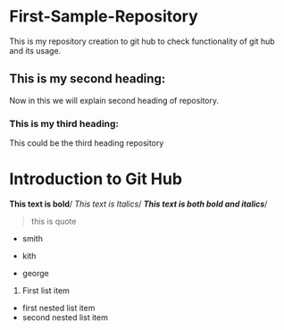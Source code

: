 # First-Sample-Repository
This is my repository creation to git hub to check functionality of git hub and its usage.
## This is my second heading:
Now in this we will explain second heading of repository.
### This is my third heading:
This could be the third heading repository
# Introduction to Git Hub
**This text is bold**/
*This text is Italics*/
***This text is both bold and italics***/
> this is quote
* smith
+ kith
- george
1. First list item
  - first nested list item
  - second nested list item
